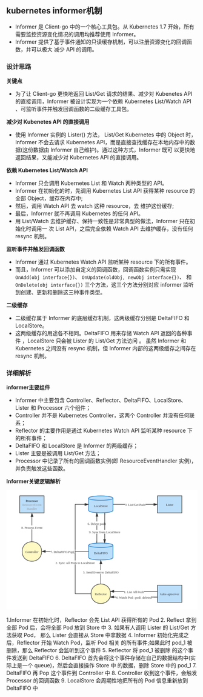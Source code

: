 ## kubernetes informer机制
- Informer 是 Client-go 中的⼀个核⼼⼯具包。从 Kubernetes 1.7 开始，所有需要监控资源变化情况的调⽤均推荐使⽤ Informer。
- Informer 提供了基于事件通知的只读缓存机制，可以注册资源变化的回调函数，并可以极⼤ 减少 API 的调⽤。

### 设计思路
**关键点**
- 为了让 Client-go 更快地返回 List/Get 请求的结果、减少对 Kubenetes API 的直接调⽤，Informer 被设计实现为⼀个依赖 Kubernetes List/Watch API 、可监听事件并触发回调函数的⼆级缓存⼯具包。

**减少对 Kubenetes API 的直接调⽤**
- 使⽤ Informer 实例的 Lister() ⽅法， List/Get Kubernetes 中的 Object 时，Informer 不会去请求 Kubernetes API，⽽是直接查找缓存在本地内存中的数据(这份数据由 Informer ⾃⼰维护)。通过这种⽅式，Informer 既可 以更快地返回结果，⼜能减少对 Kubernetes API 的直接调⽤。

**依赖 Kubernetes List/Watch API**
- Informer 只会调⽤ Kubernetes List 和 Watch 两种类型的 API。
- Informer 在初始化的时，先调⽤ Kubernetes List API 获得某种 resource 的全部 Object，缓存在内存中; 
- 然后，调⽤ Watch API 去 watch 这种 resource，去 维护这份缓存; 
- 最后，Informer 就不再调⽤ Kubernetes 的任何 API。
- ⽤ List/Watch 去维护缓存、保持⼀致性是⾮常典型的做法，Informer 只在初始化时调⽤⼀ 次 List API，之后完全依赖 Watch API 去维护缓存，没有任何 resync 机制。 

**监听事件并触发回调函数**
- Informer 通过 Kubernetes Watch API 监听某种 resource 下的所有事件。
- ⽽且，Informer 可以添加⾃定义的回调函数，回调函数实例只需实现 `OnAdd(obj interface{})`、 `OnUpdate(oldObj, newObj interface{})`、 和 `OnDelete(obj interface{})` 三个⽅法，这三个⽅法分别对应 informer 监听到创建、更新和删除这三种事件类型。

**⼆级缓存**
- ⼆级缓存属于 Informer 的底层缓存机制，这两级缓存分别是 DeltaFIFO 和 LocalStore。 
- 这两级缓存的⽤途各不相同。DeltaFIFO ⽤来存储 Watch API 返回的各种事件 ，LocalStore 只会被 Lister 的 List/Get ⽅法访问 。 虽然 Informer 和 Kubernetes 之间没有 resync 机制，但 Informer 内部的这两级缓存之间存在 resync 机制。

### 详细解析
**informer主要组件**

- Informer 中主要包含 Controller、Reflector、DeltaFIFO、LocalStore、Lister 和 Processor 六个组件；
- Controller 并不是 Kubernetes Controller，这两个 Controller 并没有任何联系；
- Reflector 的主要作⽤是通过 Kubernetes Watch API 监听某种 resource 下的所有事件；
- DeltaFIFO 和 LocalStore 是 Informer 的两级缓存；
- Lister 主要是被调⽤ List/Get ⽅法；
- Processor 中记录了所有的回调函数实例(即 ResourceEventHandler 实例)，并负责触发这些函数。

**Informer关键逻辑解析**

![informer](https://github.com/com-wushuang/goBasic/blob/main/image/informer.png)

1.Informer 在初始化时，Reflector 会先 List API 获得所有的 Pod
2. Reflect 拿到全部 Pod 后，会将全部 Pod 放到 Store 中 
3. 如果有⼈调⽤ Lister 的 List/Get ⽅法获取 Pod， 那么 Lister 会直接从 Store 中拿数据 
4. Informer 初始化完成之后，Reflector 开始 Watch Pod，监听 Pod 相关 的所有事件;如果此时 pod_1 被 删除，那么 Reflector 会监听到这个事件 
5. Reflector 将 pod_1 被删除 的这个事件发送到 DeltaFIFO 
6. DeltaFIFO ⾸先会将这个事件存储在⾃⼰的数据结构中(实际上是⼀个 queue)，然后会直接操作 Store 中 的数据，删除 Store 中的 pod_1 
7. DeltaFIFO 再 Pop 这个事件到 Controller 中 
8. Controller 收到这个事件，会触发 Processor 的回调函数 
9. LocalStore 会周期性地把所有的 Pod 信息重新放到 DeltaFIFO 中
